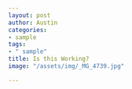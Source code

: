 ```yaml
---
layout: post
author: Austin
categories:
- sample
tags:
- " sample"
title: Is this Working?
image: "/assets/img/_MG_4739.jpg"

---
```

